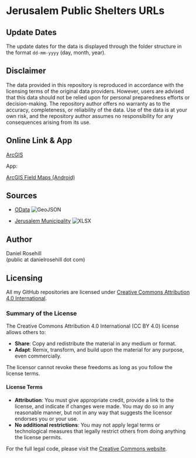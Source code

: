# Jerusalem Public Shelters URLs

## Update Dates

The update dates for the data is displayed through the folder structure in the format `dd-mm-yyyy` (day, month, year).

## Disclaimer

The data provided in this repository is reproduced in accordance with the licensing terms of the original data providers. However, users are advised that this data should not be relied upon for personal preparedness efforts or decision-making. The repository author offers no warranty as to the accuracy, completeness, or reliability of the data. Use of the data is at your own risk, and the repository author assumes no responsibility for any consequences arising from its use.

## Online Link & App

[ArcGIS](https://www.arcgis.com/apps/instant/basic/index.html?appid=d23e67a8e1eb4f129862376ccebf46ce)

App:

[ArcGIS Field Maps (Android)](https://play.google.com/store/apps/details?id=com.esri.fieldmaps&hl=en&pli=1)



## Sources

- [OData](https://www.odata.org.il/dataset/jerusalem_dgpsync_public-shelters/resource/8ae9147b-e44b-4401-b79a-bf8a168ae4be) ![GeoJSON](https://img.shields.io/badge/GeoJSON-%23FFD700.svg?style=flat-square&logo=geojson)
  
- [Jerusalem Municipality](https://www.jerusalem.muni.il/he/residents/security/shelters/) ![XLSX](https://img.shields.io/badge/XLSX-%2300BFFF.svg?style=flat-square&logo=microsoft-excel&logoColor=white)


 ## Author
 
 Daniel Rosehill  
 (public at danielrosehill dot com)
 
 ## Licensing
 
 All my GitHub repositories are licensed under [Creative Commons Attribution 4.0 International](https://creativecommons.org/licenses/by/4.0/).
 
 ### Summary of the License
 The Creative Commons Attribution 4.0 International (CC BY 4.0) license allows others to:
 - **Share**: Copy and redistribute the material in any medium or format.
 - **Adapt**: Remix, transform, and build upon the material for any purpose, even commercially.
 
 The licensor cannot revoke these freedoms as long as you follow the license terms.
 
 #### License Terms
 - **Attribution**: You must give appropriate credit, provide a link to the license, and indicate if changes were made. You may do so in any reasonable manner, but not in any way that suggests the licensor endorses you or your use.
 - **No additional restrictions**: You may not apply legal terms or technological measures that legally restrict others from doing anything the license permits.
 
 For the full legal code, please visit the [Creative Commons website](https://creativecommons.org/licenses/by/4.0/legalcode).